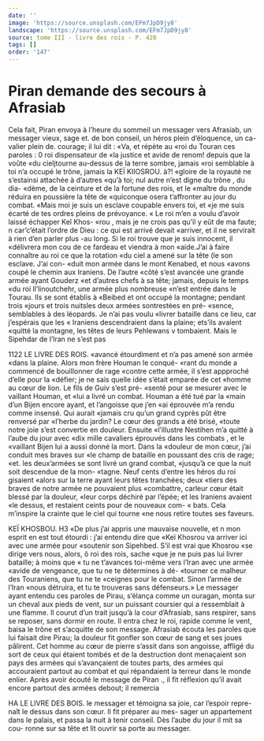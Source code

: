```yaml
---
date: ''
image: 'https://source.unsplash.com/EFm7JpD9jy8'
landscape: 'https://source.unsplash.com/EFm7JpD9jy8'
source: tome III - livre des rois - P. 420
tags: []
order: '147'
---
```


# Piran demande des secours à Afrasiab

Cela fait, Piran envoya à l’heure du sommeil un messager vers Afrasiab, un messager vieux, sage et. de bon conseil, un héros plein d’éloquence, un ca-
valier plein de. courage; il lui dit : «Va, et répète au
«roi du Touran ces paroles : 0 roi dispensateur de «la justice et avide de renom! depuis que la voûte «du cieljtourne au-dessus de la terre sombre, jamais
«roi semblable à toi n’a occupé le trône, jamais la
KEÏ KIIOSROU. à?! «gloire de la royauté ne s’estainsi attachée à d’autres
«qu’à toi; nul autre n’est digne du trône , du dia-
«dème, de la ceinture et de la fortune des rois, et le «maître du monde réduira en poussière la tête de «quiconque osera t’affronter au jour du combat. «Mais moi je suis un esclave coupable envers toi, et «je me suis écarté de tes ordres pleins de prévoyance.
« Le roi m’en a voulu d’avoir laissé échapper Keî Khos-
«rou , mais je ne crois pas qu’il y eût de ma faute;
n car’c’était l’ordre de Dieu : ce qui est arrivé devait
«arriver, et il ne servirait à rien d’en parler plus
-au long. Si le roi trouve que je suis innocent, il
«délivrera mon cou de ce fardeau et viendra à mon «aide.J’ai à faire connaître au roi ce que la rotation
«du ciel a amené sur la tête (le son esclave. J’ai con- «duit mon armée dans le mont Kenabed, et nous «avons coupé le chemin aux Iraniens. De l’autre «côté s’est avancée une grande armée ayant Gouderz
«et d’autres chefs à sa tête; jamais, depuis le temps «du roi ll’linoutchehr, une armée plus nombreuse «n’est entrée dans le Tourau. Ils se sont établis à «Beibed et ont occupé la montagne; pendant trois «jours et trois nuitsles deux armées sontrestées en pré- «sence, semblables à des léopards. Je n’ai pas voulu «livrer bataille dans ce lieu, car j’espérais que les
« Iraniens descendraient dans la plaine; ets’ils avaient «quitté la montagne, les têtes de leurs Pehlewans v tombaient. Mais le Sipehdar de l’lran ne s’est pas

1122 LE LIVRE DES ROIS. «avancé étourdiment et n’a pas amené son armée
«dans la plaine. Alors mon frère Houman le conqué- «rant du monde a commencé de bouillonner de rage «contre cette armée, il s’est appproché d’elle pour la
«défier; je ne sais quelle idée s’était emparée de cet
«homme au cœur de lion. Le fils de Guiv s’est pré-
«senté pour se mesurer avec le vaillant Houman, et «lui a livré un combat. Houman a été tué par la
«main d’un Bijen encore ayant, et l’angoisse que j’en
«ai éprouvée m’a rendu comme insensé. Qui aurait
«jamais cru qu’un grand cyprès pût être renversé par
«l’herbe du jardin? Le cœur des grands a été brisé,
«toute notre joie s’est convertie en douleur. Ensuite «l’illustre Nestihen m’a quitté à l’aube du jour avec
«dix mille cavaliers éprouvés dans les combats , et le «vaillant Bijen lui a aussi donné la mort. Dans la «douleur de mon cœur, j’ai conduit mes braves sur
«le champ de bataille en poussant des cris de rage; «et. les deux’armées se sont livré un grand combat,
«jusqu’à ce que la nuit soit descendue de la mon- «tagne. Neuf cents d’entre les héros du roi gisaient «alors sur la terre ayant leurs têtes tranchées; deux «tiers des braves de notre armée ne pouvaient plus «combattre, carleur cœur était blessé par la douleur, «leur corps déchiré par l’épée; et les Iraniens avaient
«le dessus, et restaient ceints pour de nouveaux com- « bats. Cela m’inspire la crainte que le ciel qui tourne «ne nous retire toutes ses faveurs.

KEÏ KHOSBOU. H3 «De plus j’ai appris une mauvaise nouvelle, et
n mon esprit en est tout étourdi : j’ai entendu dire que «Keï Khosrou va arriver ici avec une armée pour «soutenir son Sipehbed. S’il est vrai que Khosrou «se dirige vers nous, alors, ô roi des rois, sache «que je ne puis pas lui livrer bataille; à moins que « tu ne t’avances toi-même vers l’Iran avec une armée
«avide de vengeance, que tu ne te détermines à dé-
«tourner ce malheur des Touraniens, que tu ne te «ceignes pour le combat. Sinon l’armée de l’Iran
«nous détruira, et tu te trouveras sans défenseurs.»
Le messager ayant entendu ces paroles de Pirau,
s’élança comme un ouragan, monta sur un cheval
aux pieds de vent, sur un puissant coursier qui a ressemblait à une flamme. Il courut d’un trait jusqu’à
la cour d’Afrasiab, sans respirer, sans se reposer, sans dormir en route. Il entra chez le roi, rapide comme le vent, baisa le trône et s’acquitte de son message. Afrasiab écouta les paroles que lui faisait dire Pirau;
la douleur fit gonfler son cœur de sang et ses joues pâlirent. Cet homme au cœur de pierre s’assit dans
son angoisse, affligé du sort de ceux qui étaient tombés et de la destruction dont menaçaient son
pays des armées qui s’avançaient de toutes parts, des
armées qui accouraient partout au combat et qui répandaient la terreur dans le monde enlier. Après avoir écouté le message de Piran ., il fit réflexion qu’il
avait encore partout des armées debout; il remercia

HA LE LIVRE DES BOIS.
le messager et témoigna sa joie, car l’espoir repre-
naît le dessus dans son cœur. Il fit préparer au mes- sager un appartement dans le palais, et passa la nuit à tenir conseil. Dès l’aube du jour il mit sa cou-
ronne sur sa tête et lit ouvrir sa porte au messager.
